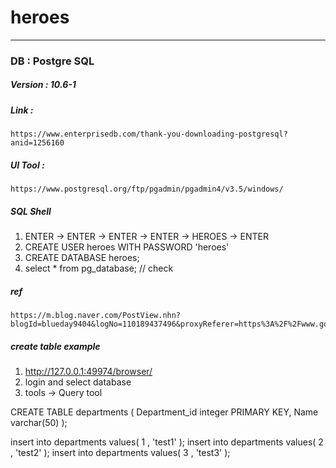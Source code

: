 # heroes 
---

### DB : Postgre SQL
##### Version : 10.6-1
##### Link : 
	https://www.enterprisedb.com/thank-you-downloading-postgresql?anid=1256160
##### UI Tool : 
	https://www.postgresql.org/ftp/pgadmin/pgadmin4/v3.5/windows/

##### SQL Shell
1. ENTER -> ENTER -> ENTER -> ENTER -> HEROES -> ENTER
2. CREATE USER heroes WITH PASSWORD 'heroes'
3. CREATE DATABASE heroes;
4. select * from pg_database;	// check

##### ref
	https://m.blog.naver.com/PostView.nhn?blogId=blueday9404&logNo=110189437496&proxyReferer=https%3A%2F%2Fwww.google.co.kr%2F

##### create table example
1. http://127.0.0.1:49974/browser/
2. login and select database
3. tools ->  Query tool


CREATE TABLE departments (
    Department_id   integer PRIMARY KEY,
    Name        varchar(50)
);

insert into departments values( 1 , 'test1' );
insert into departments values( 2 , 'test2' );
insert into departments values( 3 , 'test3' );
